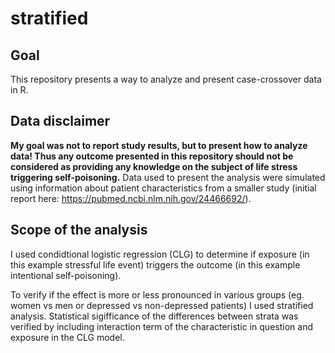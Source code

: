 # stratified

## Goal
This repository presents a way to analyze and present case-crossover data in R. 

## Data disclaimer

**My goal was not to report study results, but to present how to analyze data! Thus any outcome presented in this repository should not be considered as providing any knowledge on the subject of life stress triggering self-poisoning.** Data used to present the analysis were simulated using information about patient characteristics from a smaller study (initial report here: https://pubmed.ncbi.nlm.nih.gov/24466692/). 

## Scope of the analysis

I used condidtional logistic regression (CLG) to determine if exposure (in this example stressful life event) triggers the outcome (in this example intentional self-poisoning). 

To verify if the effect is more or less pronounced in various groups (eg. women vs men or depressed vs non-depressed patients) I used stratified analysis. Statistical sigifficance of the differences between strata was verified by including interaction term of the characteristic in question and exposure in the CLG model.
